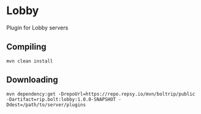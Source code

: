 # Lobby

Plugin for Lobby servers

## Compiling

`mvn clean install`

## Downloading

`mvn dependency:get -DrepoUrl=https://repo.repsy.io/mvn/boltrip/public -Dartifact=rip.bolt:lobby:1.0.0-SNAPSHOT -Ddest=/path/to/server/plugins`

